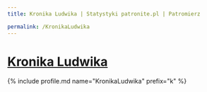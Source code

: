 ```yaml
---
title: Kronika Ludwika | Statystyki patronite.pl | Patromierz

permalink: /KronikaLudwika
---
```


# [Kronika Ludwika](https://patronite.pl/KronikaLudwika)

{% include profile.md name="KronikaLudwika" prefix="k" %}
